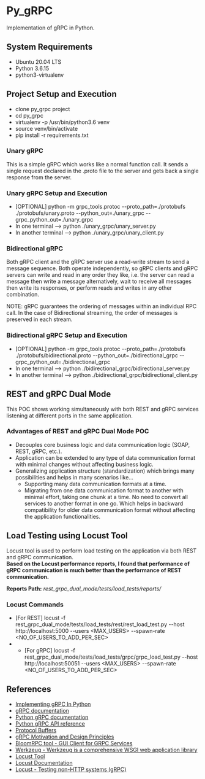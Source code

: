 # Py_gRPC

Implementation of gRPC in Python.

## System Requirements

- Ubuntu 20.04 LTS
- Python 3.6.15
- python3-virtualenv

## Project Setup and Execution

- clone py_grpc project
- cd py_grpc
- virtualenv -p /usr/bin/python3.6 venv
- source venv/bin/activate
- pip install -r requirements.txt

### Unary gRPC

This is a simple gRPC which works like a normal function call. It sends a single request declared in the .proto file to the server and gets back a single response from the server.

### Unary gRPC Setup and Execution

- [OPTIONAL] python -m grpc_tools.protoc --proto_path=./protobufs ./protobufs/unary.proto --python_out=./unary_grpc --grpc_python_out=./unary_grpc
- In one terminal --> python ./unary_grpc/unary_server.py
- In another terminal --> python ./unary_grpc/unary_client.py

### Bidirectional gRPC

Both gRPC client and the gRPC server use a read-write stream to send a message sequence. Both operate independently, so gRPC clients and gRPC servers can write and read in any order they like, i.e. the server can read a message then write a message alternatively, wait to receive all messages then write its responses, or perform reads and writes in any other combination.

NOTE: gRPC guarantees the ordering of messages within an individual RPC call. In the case of Bidirectional streaming, the order of messages is preserved in each stream.

### Bidirectional gRPC Setup and Execution

- [OPTIONAL] python -m grpc_tools.protoc --proto_path=./protobufs ./protobufs/bidirectional.proto --python_out=./bidirectional_grpc --grpc_python_out=./bidirectional_grpc
- In one terminal --> python ./bidirectional_grpc/bidirectional_server.py
- In another terminal --> python ./bidirectional_grpc/bidirectional_client.py

## REST and gRPC Dual Mode

This POC shows working simultaneously with both REST and gRPC services listening at different ports in the same application.

### Advantages of REST and gRPC Dual Mode POC

- Decouples core business logic and data communication logic (SOAP, REST, gRPC, etc.).
- Application can be extended to any type of data communication format with minimal changes without affecting business logic.
- Generalizing application structure (standardization) which brings many possibilities and helps in many scenarios like...
  - Supporting many data communication formats at a time.
  - Migrating from one data communication format to another with minimal effort, taking one chunk at a time. No need to convert all services to another format in one go. Which helps in backward compatibility for older data communication format without affecting the application functionalities.

## Load Testing using Locust Tool

Locust tool is used to perform load testing on the application via both REST and gRPC communication.  
**Based on the Locust performance reports, I found that performance of gRPC communication is much better than the performance of REST communication.**  

**Reports Path:** *rest_grpc_dual_mode/tests/load_tests/reports/*

### Locust Commands

- [For REST] locust -f rest_grpc_dual_mode/tests/load_tests/rest/rest_load_test.py --host http://localhost:5000 --users <MAX_USERS> --spawn-rate <NO_OF_USERS_TO_ADD_PER_SEC>
- - [For gRPC] locust -f rest_grpc_dual_mode/tests/load_tests/grpc/grpc_load_test.py --host http://localhost:50051 --users <MAX_USERS> --spawn-rate <NO_OF_USERS_TO_ADD_PER_SEC>

## References

- [Implementing gRPC In Python](https://www.velotio.com/engineering-blog/grpc-implementation-using-python)
- [gRPC documentation](https://grpc.io/docs/what-is-grpc/)
- [Python gRPC documentation](https://grpc.io/docs/languages/python/)
- [Python gRPC API reference](https://grpc.github.io/grpc/python/)
- [Protocol Buffers](https://developers.google.com/protocol-buffers)
- [gRPC Motivation and Design Principles](https://www.grpc.io/blog/principles/)
- [BloomRPC tool - GUI Client for GRPC Services](https://appimage.github.io/BloomRPC/)
- [Werkzeug - Werkzeug is a comprehensive WSGI web application library](https://werkzeug.palletsprojects.com/en/2.0.x/)
- [Locust Tool](https://locust.io/)
- [Locust Documentation](http://docs.locust.io/en/stable/#)
- [Locust - Testing non-HTTP systems (gRPC)](https://docs.locust.io/en/latest/testing-other-systems.html#)

